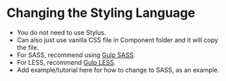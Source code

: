 # Changing the Styling Language

- You do not need to use Stylus.
- Can also just use vanilla CSS file in Component folder and it will copy the file.
- For SASS, recommend using [Gulp SASS](https://www.npmjs.com/package/gulp-sass).
- For LESS, recommend [Gulp LESS](https://www.npmjs.com/package/gulp-less).
- Add example/tutorial here for how to change to SASS, as an example.

